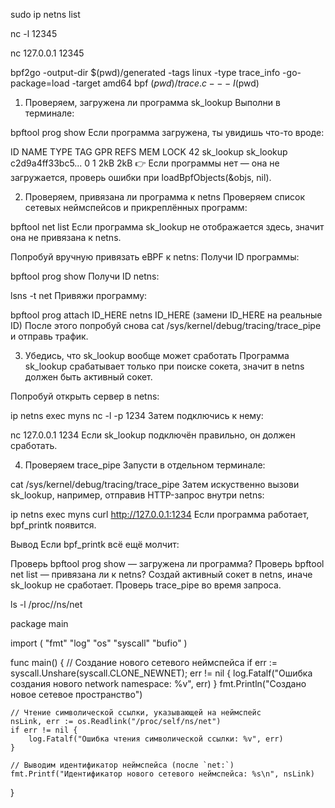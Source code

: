 sudo ip netns list



nc -l 12345

nc 127.0.0.1 12345

bpf2go -output-dir $(pwd)/generated -tags linux -type trace_info -go-package=load -target amd64 bpf $(pwd)/trace.c -- -I$(pwd)


1. Проверяем, загружена ли программа sk_lookup
Выполни в терминале:


bpftool prog show
Если программа загружена, ты увидишь что-то вроде:


ID   NAME         TYPE       TAG               GPR   REFS  MEM  LOCK
42   sk_lookup    sk_lookup  c2d9a4ff33bc5...  0     1     2kB  2kB
👉 Если программы нет — она не загружается, проверь ошибки при loadBpfObjects(&objs, nil).

2. Проверяем, привязана ли программа к netns
Проверяем список сетевых неймспейсов и прикреплённых программ:


bpftool net list
Если программа sk_lookup не отображается здесь, значит она не привязана к netns.

Попробуй вручную привязать eBPF к netns:
Получи ID программы:

bpftool prog show
Получи ID netns:

lsns -t net
Привяжи программу:

bpftool prog attach ID_HERE netns ID_HERE
(замени ID_HERE на реальные ID)
После этого попробуй снова cat /sys/kernel/debug/tracing/trace_pipe и отправь трафик.

3. Убедись, что sk_lookup вообще может сработать
Программа sk_lookup срабатывает только при поиске сокета, значит в netns должен быть активный сокет.

Попробуй открыть сервер в netns:


ip netns exec myns nc -l -p 1234
Затем подключись к нему:


nc 127.0.0.1 1234
Если sk_lookup подключён правильно, он должен сработать.

4. Проверяем trace_pipe
Запусти в отдельном терминале:


cat /sys/kernel/debug/tracing/trace_pipe
Затем искуственно вызови sk_lookup, например, отправив HTTP-запрос внутри netns:


ip netns exec myns curl http://127.0.0.1:1234
Если программа работает, bpf_printk появится.

Вывод
Если bpf_printk всё ещё молчит:

Проверь bpftool prog show — загружена ли программа?
Проверь bpftool net list — привязана ли к netns?
Создай активный сокет в netns, иначе sk_lookup не сработает.
Проверь trace_pipe во время запроса.


ls -l /proc/<PID>/ns/net

package main

import (
	"fmt"
	"log"
	"os"
	"syscall"
	"bufio"
)

func main() {
	// Создание нового сетевого неймспейса
	if err := syscall.Unshare(syscall.CLONE_NEWNET); err != nil {
		log.Fatalf("Ошибка создания нового network namespace: %v", err)
	}
	fmt.Println("Создано новое сетевое пространство")

	// Чтение символической ссылки, указывающей на неймспейс
	nsLink, err := os.Readlink("/proc/self/ns/net")
	if err != nil {
		log.Fatalf("Ошибка чтения символической ссылки: %v", err)
	}

	// Выводим идентификатор неймспейса (после `net:`)
	fmt.Printf("Идентификатор нового сетевого неймспейса: %s\n", nsLink)
}





















